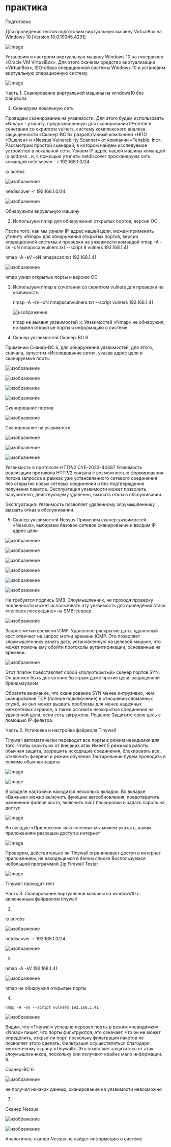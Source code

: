 # практика


Подготовка

   Для проведения тестов подготовим виртуальную машину VirtualBox на Windows 10 [Version 10.0.19045.4291]
   
   ![image](https://github.com/user-attachments/assets/32a5fd1d-b769-4284-8b78-272c2e5625e9)
   
   Установим и настроим виртуальную машину Windows 10 на гипервизор
«Oracle VM VirtualBox». Для этого скачаем средство виртуализации
«VirtualBox», ISO-образ операционной системы Windows 10 и установим
виртуальную операционную систему.

   ![image](https://github.com/user-attachments/assets/5096d945-8df8-4b43-8864-996ee3b8e23e)

   

Часть 1. Сканирование виртуальной машины на windows10 без файрвола

1. Сканируем локальную сеть
   
 Проведем сканирование на уязвимости. Для этого будем использовать
«Nmap» - утилиту, предназначенную для сканирования IP-сетей в сочетании со
скриптом vulners, систему комплексного анализа защищенности «Сканер-ВС 6»
разработанный компанией «НПО «Эшелон» и «Nessus Vulnerability Scanner» от
компании «Tenable, Inc».
Рассмотрим простой сценарий, в котором найдем исследуемое устройство
в локальной сети. Узнаем IP адрес нашей машины командой ip address , и, с помощью утилиты netdiscover просканируем сеть командой netdiscover -
r 192.168.1.0/24

   ip adress
   
   ![изображение](https://github.com/user-attachments/assets/b4efcfd6-c678-4af1-aa1b-3e4ee576b78e)

   netdiscover -r 192.168.1.0/24
   
   ![изображение](https://github.com/user-attachments/assets/2e5e2e9d-d0e8-4e04-8334-2e3382266336)

   Обнаружили вируальную машину
   
2. Используем nmap для обнаружения открытых портов, версии ОС
 
 После того, как мы узнали IP-адрес нашей цели, можем применить утилиту
«Nmap» для обнаружения открытых портов, версии операционной системы и
проверки на уязвимости командой nmap -A -sV -oN nmapscanvulners.txt --script
8
vulners 192.168.1.41

   nmap -A -sV -oN nmapscan.txt 192.168.1.41
   
   ![изображение](https://github.com/user-attachments/assets/42dab8ff-6ff5-439b-b63f-e793265275e2)

   nmap узнал открытые порты и версию ОС
   
3. Используем nmap в сочетании со скриптом vulners для проверки на уязвимости
 
   nmap -A -sV -oN nmapscanvulners.txt --script vulners 192.168.1.41

   ![изображение](https://github.com/user-attachments/assets/7f514cd4-36f8-4832-884e-709bce07b1a2)

   nmap не выявил уязвимостей :c
    Уязвимостей «Nmap» не обнаружил, но вывел открытые порты и
информацию о системе.


4. Сканер уязвимостей Сканер-ВС 6

Применим Сканер-ВС 6, для обнаружения уязвимостей, для этого, сначала,
запустим «Исследование сети», указав адрес цели и сканируемые порты

![изображение](https://github.com/user-attachments/assets/3bfdd09f-3499-4601-853d-bb09ca6c4908)


![изображение](https://github.com/user-attachments/assets/7a9d4b8e-bea7-43a4-a9d9-a3751f3596cd)


![изображение](https://github.com/user-attachments/assets/1a7aaf8e-de22-43a7-8bed-19f62f82d7cf)



![изображение](https://github.com/user-attachments/assets/9765f4b8-6496-47ca-bf01-93240ef7d50d)



 
   Сканирование портов
   
  ![изображение](https://github.com/user-attachments/assets/71c2beb0-9cf2-4431-88f5-f473d209cf0c)

  Сканирование на уязвимости
  
  ![изображение](https://github.com/user-attachments/assets/5f132123-38f9-40bb-8647-a865bb7fb13c)

 
  ![изображение](https://github.com/user-attachments/assets/385ffec2-aee3-4acd-b3be-cdf80c07835d)

  ![изображение](https://github.com/user-attachments/assets/ea2488b0-5d99-4074-ac01-aa29355b1cca)

Уязвимость в протоколе HTTP/2
CVE-2023-44487
Уязвимость реализации протокола HTTP/2 связана с возможностью
формирования потока запросов в рамках уже установленного сетевого
соединения без открытия новых сетевых соединений и без подтверждения
получения пакетов. Эксплуатация уязвимости может позволить нарушителю,
действующему удалённо, вызвать отказ в обслуживании.

Эксплуатация:
Уязвимость позволяет удаленному злоумышленнику вызвать отказ в обслуживании.

5. Сканер уязвимостей Nessus
Применим сканер уязвимостей «Nessus», выбираем базовое сетевое
сканирование и вводим IP-адрес цели

![изображение](https://github.com/user-attachments/assets/9058884c-efd1-49a9-93ac-67f73e386db8)


![изображение](https://github.com/user-attachments/assets/b52e8772-0b72-45ce-8fd6-16cbb903d017)


![изображение](https://github.com/user-attachments/assets/15762765-851f-457e-98a8-6825e3f3c5c7)






![изображение](https://github.com/user-attachments/assets/6c7f28a7-65cc-425a-8c95-f40f39cff102)

![изображение](https://github.com/user-attachments/assets/58e6ae1d-7c76-43cd-af74-389d3fe38cf7)


![изображение](https://github.com/user-attachments/assets/f99e7d8f-e52a-4578-855c-a10ae3737a2a)

 Не требуется подпись SMB. Злоумышленник, не проходя проверку
подлинности может использовать эту уязвимость для проведения атаки «человек
посередине» на SMB-сервер.




![изображение](https://github.com/user-attachments/assets/9e5d3d45-e264-4762-9cf8-4827c0ffcc70)

 Запрос метки времени ICMP. Удаленное раскрытие даты, удаленный
хост отвечает на запрос метки времени ICMP. Это позволяет злоумышленнику
узнать дату, установленную на целевой машине, что может помочь ему обойти
протоколы аутентификации, основанные на времени.


![изображение](https://github.com/user-attachments/assets/eed43b7a-e564-4680-b687-3eecb8e2a135)

Этот плагин представляет собой «полуоткрытый» сканер портов SYN. Он должен быть достаточно быстрым даже против цели, защищенной брандмауэром.

Обратите внимание, что сканирование SYN менее интрузивно, чем сканирование TCP (полное подключение) в отношении сломанных служб, но оно может вызвать проблемы для менее надежных межсетевых экранов, а также оставить незакрытые соединения на удаленной цели, если сеть загружена.
Решение
Защитите свою цель с помощью IP-фильтра.



Часть 2. Установка и настройка файрвола Tinywall

Tinywall автоматически переводит все порты в режим невидимки для того, чтобы скрыть их от внешних атак
Имеет 5 режимов работы: обычная защита, разрешить исходящие соединения, блокировать все, отключить фаервол и режим обучения
Тестирование будем проводить в режиме обычная защита

![image](https://github.com/user-attachments/assets/c70d91fe-19cd-4665-8d70-bf974b291f9e)


![image](https://github.com/user-attachments/assets/5a4b3e7f-360e-4f57-a162-febfa358b453)

В разделе настройки находится несколько вкладок. Во вкладке «Важные»
можно включить функцию автообновления, предотвратить изменений файлов
хоста, включить лист блокировки и задать пароль на доступ 

![image](https://github.com/user-attachments/assets/5ffe741f-fba6-4654-8f93-aad551e285e7)

Во вкладке «Приложения-исключения» мы можем указать, каким
приложениям разрешен доступ в интернет

![image](https://github.com/user-attachments/assets/f3934789-c65f-4fe3-8af6-a4d23507fc9f)

Проверим, действительно ли Tinywall ограничивает доступ в интернет приложениям, не находящимся в белом списке
Воспользуемся небольшой программой 2ip Firewall Tester

![image](https://github.com/user-attachments/assets/23795a2e-95bf-4822-b8bb-ccdb741d547b)

Tinywall проходит тест


Часть 3. Сканирование виртуальной машины на windows10 с включенным файрволом tinywall

1.

  ip adress
   
   ![изображение](https://github.com/user-attachments/assets/9ad49f83-1b5d-42a5-8cdc-bd8f31738d90)


   netdiscover -r 192.168.1.0/24 

   ![изображение](https://github.com/user-attachments/assets/4d040d1e-3f7a-4e5f-aec1-b60803307a98)


2.

   nmap -A -sV 192.168.1.41 


   ![изображение](https://github.com/user-attachments/assets/528028f9-469a-4ea0-aa27-5f642ebc2841)

   nmap не обнаружил открытые порты

4. 

    nmap -A -sV --script vulners 192.168.1.41

   
   ![изображение](https://github.com/user-attachments/assets/1b76bff0-8a5f-4808-b245-e2bc478ebe76)

Видим, что «Tinywall» успешно перевел порты в режим «невидимки».
«Nmap» пишет, что порты фильтруются, это означает, что он не может
определить, открыт ли порт, поскольку фильтрация пакетов не позволяет этого
сделать. Фильтрация осуществляться благодаря межсетевому экрану «Tinywall».
Это позволяет защититься от атак злоумышленников, поскольку они получают
крайне мало информации.
6.

   Сканер-ВС 6
   
   ![изображение](https://github.com/user-attachments/assets/c68dbe13-1e2b-4e92-acac-52d9ef2b44b3)

   не получил никаких данных, сканирование на уязвимости невозможно

   
7.
   
   Сканер Nessus

   ![изображение](https://github.com/user-attachments/assets/51d47f7b-ecba-4a0b-bba4-d95d4fdb8fbb)

   ![изображение](https://github.com/user-attachments/assets/faacd5f9-cd63-40b0-a499-e87134aa0348)

   Аналогично, сканер Nessus не найдет информацию о системе
